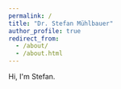 ```yaml
---
permalink: /
title: "Dr. Stefan Mühlbauer"
author_profile: true
redirect_from: 
  - /about/
  - /about.html
---
```


Hi, I'm Stefan.

